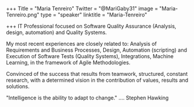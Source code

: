 ﻿+++
Title = "Maria Tenreiro"
Twitter = "@MariGaby31"
image = "Maria-Tenreiro.png"
type = "speaker"
linktitle = "Maria-Tenreiro"

+++
IT Professional focused on Software Quality Assurance (Analysis, design, automation) and Quality Systems.
 
My most recent experiences are closely related to: Analysis of Requirements and Business Processes, Design, Automation (scripting) and Execution of Software Tests (Quality Systems), Integrations, Machine Learning, in the framework of Agile Methodologies.
 
Convinced of the success that results from teamwork, structured, constant research, with a determined vision in the contribution of values, results and solutions.
 
"Intelligence is the ability to adapt to change." .... Stephen Hawking
